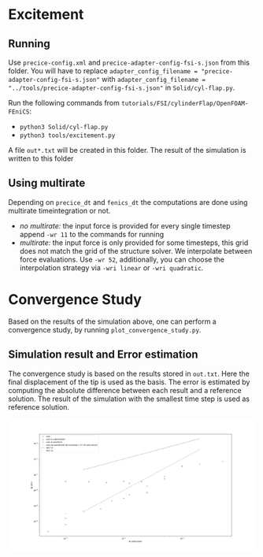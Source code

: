 # Excitement

## Running

Use `precice-config.xml` and `precice-adapter-config-fsi-s.json` from this folder.
You will have to replace `adapter_config_filename = "precice-adapter-config-fsi-s.json"` with `adapter_config_filename = "../tools/precice-adapter-config-fsi-s.json"` in `Solid/cyl-flap.py`.

Run the following commands from `tutorials/FSI/cylinderFlap/OpenFOAM-FEniCS`:

* `python3 Solid/cyl-flap.py`
* `python3 tools/excitement.py`

A file `out*.txt` will be created in this folder. The result of the simulation is written to this folder

## Using multirate

Depending on `precice_dt` and `fenics_dt` the computations are done using multirate timeintegration or not.

* *no multirate:* the input force is provided for every single timestep append `-wr 11` to the commands for running
* *multirate:* the input force is only provided for some timesteps, this grid does not match the grid of the structure solver. We interpolate between force evaluations. Use `-wr 52`, additionally, you can choose the interpolation strategy via `-wri linear` or `-wri quadratic`.

# Convergence Study

Based on the results of the simulation above, one can perform a convergence study, by running `plot_convergence_study.py`.

## Simulation result and Error estimation

The convergence study is based on the results stored in `out.txt`. Here the final displacement of the tip is used as the basis. The error is estimated by computing the absolute difference between each result and a reference solution. The result of the simulation with the smallest time step is used as reference solution.

![](convergenceStudy.png)
